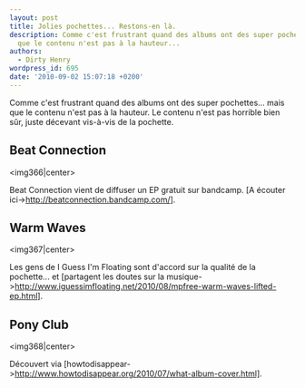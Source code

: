 ```yaml
---
layout: post
title: Jolies pochettes... Restons-en là.
description: Comme c'est frustrant quand des albums ont des super pochettes... mais
  que le contenu n'est pas à la hauteur...
authors:
  - Dirty Henry
wordpress_id: 695
date: '2010-09-02 15:07:18 +0200'
---
```

Comme c'est frustrant quand des albums ont des super pochettes... mais que le contenu n'est pas à la hauteur. Le contenu n'est pas horrible bien sûr, juste décevant vis-à-vis de la pochette.

<h2>Beat Connection</h2>

<img366|center>

Beat Connection vient de diffuser un EP gratuit sur bandcamp. [A écouter ici->http://beatconnection.bandcamp.com/].

<h2>Warm Waves</h2>

<img367|center>

Les gens de I Guess I'm Floating sont d'accord sur la qualité de la pochette... et [partagent les doutes sur la musique->http://www.iguessimfloating.net/2010/08/mpfree-warm-waves-lifted-ep.html].

<h2>Pony Club</h2>

<img368|center>

Découvert via [howtodisappear->http://www.howtodisappear.org/2010/07/what-album-cover.html].

